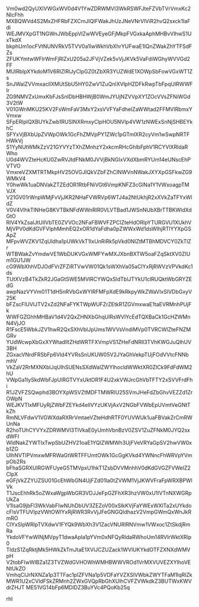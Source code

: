 Vm0wd2QyUXlVWGxWV0d4V1YwZDRWMVl3WkRSWFJteFZVbTVrVmxKc2NIcFhh
MXBQWVd4S2MxZHFRbFZXCmJIQlFWakJhUzJNeVNrVlViR2hvQ2sxck1IaFdi
WEJMVXpGT1NGWnJWbEppVlZwWVEyeGFjMkpFVGxkaAphMHBvVlhwS1UxTkdX
bkphUm1ocFVtNUNVRkV5TVV0a1IwWkhVbXhrYUFwaE1IQnZWakZhYTFSdFZs
ZFUKYmtwWFlrWmFjRlZxU205a2JFVjVZek5vVjJKVk5VaFdiWGhyWVVGd2FF
MUlRblpXYkdoM1V6RlZlRlJyClpGZ0tZbXR3YUZWdE1XOWpSbFowVGxWT1Zs
SnJWalZVVmxacllXMUtSbU5HY0ZwV1ZuQnlXVlpHZDFkRwpTbFpqUlRWWFlr
ZG9NMVZxUmxKbFJsSnlDbHBHWjB0WmJYUjNZVVpXY1ZOcVVsZFNiWGd3V2tW
V01GWnMKU25KV2FsWmFaV3MxY2xsVVFYaFdhelZaWWtad2FFMVlRbmxYVmxw
SFpERlplQXBUYkZwb1RUSlNXRmxyClpHOU5NVlp4VW1zNWExSnNjSHBEYkhC
SFYxVjBXbUpZVWpOWk1GcFhZMVpPY1ZWc1pGTmlXR2cyVm1wSwpNRTFHWkVj
S1YyNUtWMkZzV21GYVYzTXhZMnhzY2xkcmRHcGhlbFphV1RCYVlXRldaRWho
U0d4WVZteHcKU0ZwRVJtdFNkM0JVVjBkNGIxVXdXbmRYUm14eUNscEhPVTVO
VmxreVZXMTRTMkpHV25OVGJIQkVZbFZhClNWVnNWakJXYXpGSFkwZG9WMkV4
Y0hwWk1uaDNVakZTZEdOR1RtbFNiVGt6VmpKNFZ3cGlNa1Y1VWxoagpTMVJX
V21GV01rWnpWMjFvVjJKR2NHaFVWRVp6WTJ4a2NtUkhjR2xXVkZaTFYxWldZ
V0V4VlhkTlNHeG8KVTBkNFdWWnRlR0VLVTBad1JWSnNUbXBrTTBKWldXdGtO
RlV4YkZsalJtUllVbTE0ZVVOc2NFaFBWVFZPClZteHdORlpYTURGVU1XUkhV
MjVPV0dKdGVFVlphMmhEQ2xOR1dYaFdha0pZWWxWd1dsWlhjRTlYYXpGSApZ
MFpvWVZKV1ZqUldha1pUWkVkT1IxUnRiRk5pVkd0NlZtMTBhMDVCY0ZkTlZr
WTBWakZvYmdwVE1WbDUKVGxWMFYwMXJXbnBXTW5oaFZqSktXV0ZIUm1GU1JW
cG9WbXhhVDJOdFVrZFZiRTVwVW01Qk1sWXhVa05aClYxRjRWVzVPVkdKc1ds
TUtXVzB4TkZkR2JGaGtSWE5MVlRCYWQxSldTblJTYkU1clRUQktWbGRYZEdG
awpNazVYVm01T1dHSnRVbGxWYlRFMFpXdE9kRkpyWkZWaVIxSlVDbGxyV25K
bFZscFlUVlJTV2xZd2NFaFYKTWpWUFZrZEtkR1ZGVmxwaE1taEVRMnhPUjFk
WWFGZGhhMHBaV1d4V2QxZHNXbGhqUlRsWVlYcEdTQXBaCk1GcHZWMnN4VjJO
R1FscE5WbkJZV1hwR2QxSXhVblJpUms1WVVsVndiMVp0TVRCWlZteFNZMGRv
YUdWcwpXbGxXYWtadlltZHdWRTFXVmpVS1ZHeFdNRll3TVhKWGJuQlhUV3BH
ZGxacVNrdFRSbFp6Vld4YVRsSnUKUW05V2JYaGhVekpTUjFOdVVtcFNNbmhV
VkZaV2RrMXNXblJqUlhSUENsSXdWalZWYlhocldWWktXR0ZICk9FdFdWM2hU
VWpGa1IySkdWbFJpUlRGTVYxUktOR1F4U2xkVWJrcGhVbTFTY2xSVVFrdFhi
R1JZVFZSQwphd3BOYXpWSVZtMDFTMWRIU25SVmJHeFdZbGhvVEZZd1ZrOWpN
WEJKVTIxMFUyRjZWbFZEYkd4ellVYzUKVjAxV2NGbFVWbEpUVmtVeGNtTkZh
RmNLVFdwV1VGWXdaRXRrVmtaeVZteHdhRTF0YUVWUk1uaFBVakZrCmRWUnNa
R2hoTUhCYVYxZDRWMVl3TlVkaE0yUmhVbnBzV0ZSV1ZuZFNkM0JYQ2sxdWFI
WldNakZYWTIxTwpSbUZHV21oaE1YQlZWMWh3UjFVeVRYaGpSV2hwVW0xb1ZG
UlhNVTlPVmxwMFRWaGtWRTFFUmtOWk1GcGgKVkd4YWNncFhWRVpYVmpOb2Rs
bFhaSGRXUlRGWFUyeG5TMVpxU1hkT1ZsbDVVMnhhV0dKdGVGZFVWelZ2ClpX
eGFjVkZZYUZSU01GcEhWbGN4UjFZd01Ia0tZVWM1VjJKWVFraFpWRXBPWlVk
T1JscEhhRk5oZWxaWgpWbGR3VDJJeFpGZFhXR3hzVW0xU1lVTnNXWGRpUkZa
V1lsaG9jbFl3WkVabFIwNUhDbUV3ZEZoV00xSlkKVjFaYWExWXlTa2xUYkdo
cFlsVTFUVlpzVWtOWlYxRjRWR3RvVjJFeGNGQldhazV2VmpGWmQxWnJkRmRO
ClYxSlpWRlpTVXdwV1FYQk9WbXh3V1ZacVNURlRNVmw1VWxoc1ZtSkdjRmRa
YkdoVFYwWlNjMVpyT1dwaApla1pYVm0xNFQyRldaRWhoUm14RVlrWktXRlp0
TldzS1ZqRktjMk5HWkZkTmJtaE1XVlJCZUZack1WVlUKYkdOTFZXNXdWMVpH
V2tobFIwWlBZa1Z3TVZWdGVHOWhWMHBWWVROd1VrMXVUVEZXYlhoVENtUkZO
VmhqClJrNXNZa1p3TTFac1pIZFVNa1p5VDFaYVZXSlVWbkZWYTFaM1lqRlZk
MWR1U2xCVldFSkZRMnh2ZWxGVQpRbGhXUlhCVFZVWkdkZ3BUTWxKWVdrZHJT
ME51VG14bFp6MDlDZ3BuYVc4PQoKb25q

rhl